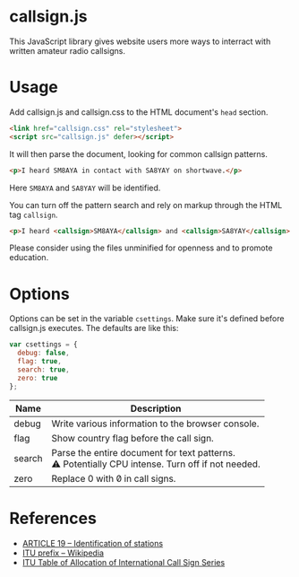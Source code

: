 # callsign.js
This JavaScript library gives website users more ways to interract with written amateur radio callsigns.

# Usage
Add callsign.js and callsign.css to the HTML document's `head` section.
```html
<link href="callsign.css" rel="stylesheet">
<script src="callsign.js" defer></script>
```

It will then parse the document, looking for common callsign patterns.
```html
<p>I heard SM8AYA in contact with SA8YAY on shortwave.</p>
```
Here `SM8AYA` and `SA8YAY` will be identified.

You can turn off the pattern search and rely on markup through the HTML tag `callsign`.
```html
<p>I heard <callsign>SM8AYA</callsign> and <callsign>SA8YAY</callsign> on shortwave.</p>
```

Please consider using the files unminified for openness and to promote education.

# Options
Options can be set in the variable `csettings`. Make sure it's defined before callsign.js executes. The defaults are like this:
```javascript
var csettings = {
  debug: false,
  flag: true,
  search: true,
  zero: true
};
```

| Name | Description |
| --- | --- |
| debug | Write various information to the browser console. |
| flag | Show country flag before the call sign. |
| search | Parse the entire document for text patterns.<br>⚠️ Potentially CPU intense. Turn off if not needed. |
| zero | Replace 0 with 0&#x0338; in call signs. |

# References
* [ARTICLE 19 – Identification of stations](http://life.itu.int/radioclub/rr/art19.pdf)
* [ITU prefix – Wikipedia](https://en.wikipedia.org/wiki/ITU_prefix)
* [ITU Table of Allocation of International Call Sign Series](https://www.arrl.org/international-call-sign-series)
